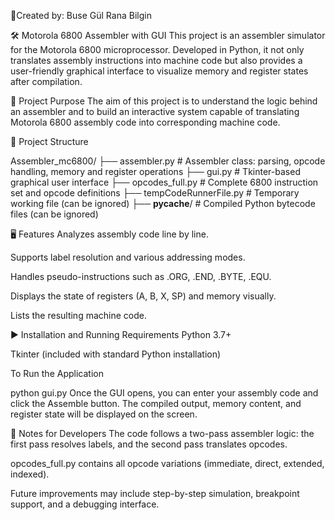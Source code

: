 
🧠Created by: Buse Gül Rana Bilgin
 
🛠️ Motorola 6800 Assembler with GUI
This project is an assembler simulator for the Motorola 6800 microprocessor. Developed in Python, it not only translates assembly instructions into machine code but also provides a user-friendly graphical interface to visualize memory and register states after compilation.

🎯 Project Purpose
The aim of this project is to understand the logic behind an assembler and to build an interactive system capable of translating Motorola 6800 assembly code into corresponding machine code.

📁 Project Structure

Assembler_mc6800/
├── assembler.py            # Assembler class: parsing, opcode handling, memory and register operations
├── gui.py                  # Tkinter-based graphical user interface
├── opcodes_full.py         # Complete 6800 instruction set and opcode definitions
├── tempCodeRunnerFile.py   # Temporary working file (can be ignored)
├── __pycache__/            # Compiled Python bytecode files (can be ignored)

🖥️ Features
Analyzes assembly code line by line.

Supports label resolution and various addressing modes.

Handles pseudo-instructions such as .ORG, .END, .BYTE, .EQU.

Displays the state of registers (A, B, X, SP) and memory visually.

Lists the resulting machine code.

▶️ Installation and Running
Requirements
Python 3.7+

Tkinter (included with standard Python installation)

To Run the Application

python gui.py
Once the GUI opens, you can enter your assembly code and click the Assemble button. The compiled output, memory content, and register state will be displayed on the screen.

🧠 Notes for Developers
The code follows a two-pass assembler logic: the first pass resolves labels, and the second pass translates opcodes.

opcodes_full.py contains all opcode variations (immediate, direct, extended, indexed).

Future improvements may include step-by-step simulation, breakpoint support, and a debugging interface.
